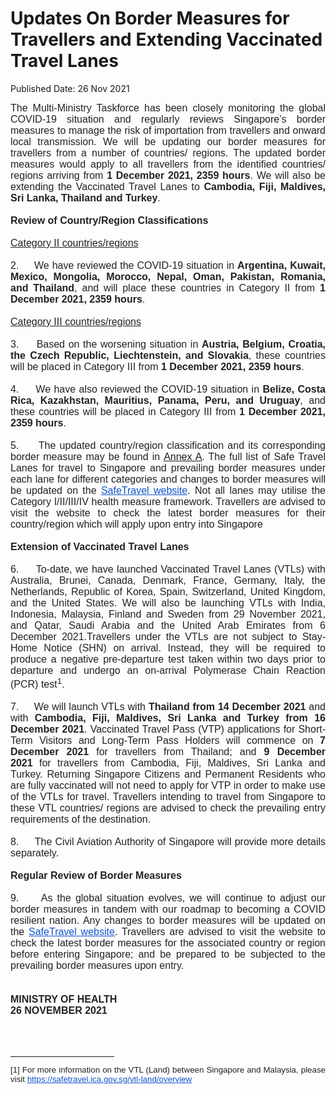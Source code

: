 <html>
    <meta http-equiv="Content-Type" content="text/html; charset=utf-8"/>
    <meta charset="utf-8"/>
    <title>Updates On Border Measures for Travellers and Extending Vaccinated Travel Lanes</title>
    <body><h1>Updates On Border Measures for Travellers and Extending Vaccinated Travel Lanes</h1>
    <p>Published Date: 26 Nov 2021</p> <div style="color: rgb(34, 34, 34); font-size: small; font-family: Arial, Helvetica, sans-serif;"><p style="margin: 0px; text-align: justify;"><span style="font-family: Arial;"><span style="font-size: 16px;"><span style="font-family: Arial; font-size: 16px;">The Multi-Ministry Taskforce has been closely monitoring the global COVID-19 situation and regularly reviews Singapore’s border measures to manage the risk of importation from travellers and onward local transmission. We will be updating our border measures for travellers from a number of countries/ regions. The updated border measures would apply to all travellers from the identified countries/ regions arriving from&nbsp;<strong>1 December 2021, 2359 hours</strong>. We will also be extending the Vaccinated Travel Lanes to</span><strong>&nbsp;Cambodia, Fiji, Maldives, Sri Lanka, Thailand and Turkey</strong>.</span></span></p><p style="margin: 0px; text-align: justify;"><span style="font-family: Arial; font-size: 16px;">&nbsp;</span></p><p style="margin: 0px; text-align: justify;"><span style="font-family: Arial; font-size: 16px;"><strong>Review of Country/Region Classifications</strong></span></p><p style="margin: 0px; text-align: justify;"><span style="font-family: Arial; font-size: 16px;">&nbsp;</span></p><p style="margin: 0px; text-align: justify;"><span style="font-family: Arial; font-size: 16px;"><u>Category II countries/regions</u></span></p><p style="margin: 0px; text-align: justify;"><span style="font-family: Arial; font-size: 16px;">&nbsp;</span></p><p style="margin: 0in; font-size: 11pt; font-family: Calibri, sans-serif; text-align: justify;"><span style="font-size: 16px;"><span style="font-family: Arial;">2.<span style="font-stretch: normal;">&nbsp; &nbsp; &nbsp;</span>We have reviewed the COVID-19 situation in&nbsp;<strong>Argentina, Kuwait, Mexico, Mongolia, Morocco, Nepal, Oman, Pakistan, Romania, and Thailand</strong>, and will place these countries in Category II from&nbsp;<strong>1 December 2021, 2359 hours</strong>.</span></span></p><p style="margin: 0px; text-align: justify;"><span style="font-family: Arial; font-size: 16px;">&nbsp;</span></p><p style="margin: 0px; text-align: justify;"><span style="font-family: Arial; font-size: 16px;"><u>Category III countries/regions</u></span></p><p style="margin: 0px; text-align: justify;"><span style="font-family: Arial; font-size: 16px;">&nbsp;</span></p><p style="margin: 0in; font-size: 11pt; font-family: Calibri, sans-serif; text-align: justify;"><span style="font-size: 16px;"><span style="font-family: Arial;">3.&nbsp; &nbsp; &nbsp;Based on the worsening situation in&nbsp;<strong>Austria, Belgium, Croatia, the Czech Republic, Liechtenstein, and Slovakia</strong>, these countries will be placed in Category III from&nbsp;<strong>1 December 2021, 2359 hours</strong>.</span></span></p><p style="margin: 0in; font-size: 11pt; font-family: Calibri, sans-serif; text-align: justify;"><span style="font-size: 16px;"><span style="font-family: Arial;">&nbsp;</span></span></p><p style="margin: 0in; font-size: 11pt; font-family: Calibri, sans-serif; text-align: justify;"><span style="font-size: 16px;"><span style="font-family: Arial;">4.&nbsp; &nbsp; &nbsp;We have also reviewed the COVID-19 situation in&nbsp;<strong>Belize, Costa Rica, Kazakhstan, Mauritius, Panama, Peru, and Uruguay</strong>, and these countries will be placed in Category III from&nbsp;<strong>1 December 2021, 2359 hours</strong>.</span></span></p><p style="margin: 0in; font-size: 11pt; font-family: Calibri, sans-serif; text-align: justify;"><span style="font-size: 16px;"><span style="font-family: Arial;">&nbsp;</span></span></p><p style="margin: 0in; font-size: 11pt; font-family: Calibri, sans-serif; text-align: justify;"><span style="font-size: 16px;"><span style="font-family: Arial;">5.&nbsp; &nbsp; &nbsp;The updated country/region classification and its corresponding border measure may be found in&nbsp;<u><a href="/docs/librariesprovider5/pressroom/press-releases/annex-a-(1)253cc60cbcb44eb986dd991c10fb0e2a.pdf?sfvrsn=88889f_0" title="Annex A">Annex A</a></u>. The full list of Safe Travel Lanes for travel to Singapore and prevailing border measures under each lane for different categories and changes to border measures will be updated on the&nbsp;<a href="https://safetravel.ica.gov.sg/" target="_blank" data-saferedirecturl="https://www.google.com/url?q=https://safetravel.ica.gov.sg/&amp;source=gmail&amp;ust=1637996387966000&amp;usg=AOvVaw3K0fukOxh9zBDmncY9IEsS" style="color: rgb(17, 85, 204);"><span style="text-decoration: underline;">SafeTravel website</span></a>. Not all lanes may utilise the Category I/II/III/IV health measure framework. Travellers are advised to visit the website to check the latest border measures for their country/region which will apply upon entry into Singapore</span></span></p><p style="margin: 0in; font-size: 11pt; font-family: Calibri, sans-serif; text-align: justify;"><span style="font-size: 16px;"><span style="font-family: Arial;">&nbsp;</span></span></p><p style="margin: 0px; text-align: justify;"><span style="font-family: Arial; font-size: 16px;"><strong>Extension of Vaccinated Travel Lanes</strong></span></p><p style="margin: 0px; text-align: justify;"><span style="font-family: Arial; font-size: 16px;">&nbsp;</span></p><p style="margin: 0in; font-size: 11pt; font-family: Calibri, sans-serif; text-align: justify;"><span style="font-size: 16px;"><span style="font-family: Arial;">6.&nbsp; &nbsp; &nbsp;To-date, we have launched Vaccinated Travel Lanes (VTLs) with Australia, Brunei, Canada, Denmark, France, Germany, Italy, the Netherlands, Republic of Korea, Spain, Switzerland, United Kingdom, and the United States. We will also be launching VTLs with India, Indonesia, Malaysia, Finland and Sweden from 29 November 2021, and Qatar,&nbsp;Saudi Arabia and the United Arab Emirates from 6 December 2021.<strong></strong>Travellers under the VTLs are not subject to Stay-Home Notice (SHN) on arrival. Instead, they will be required to produce a negative pre-departure test taken within two days prior to departure and undergo an on-arrival Polymerase Chain Reaction (PCR) test<sup>1</sup>.&nbsp;</span></span></p><p style="margin: 0px; text-align: justify;"><span style="font-family: Arial; font-size: 16px;">&nbsp;</span></p><p style="margin: 0in; font-size: 11pt; font-family: Calibri, sans-serif; text-align: justify;"><span style="font-size: 16px;"><span style="font-family: Arial;">7.&nbsp; &nbsp; &nbsp;We will launch VTLs with&nbsp;<strong>Thailand from 14 December 2021</strong>&nbsp;and with<strong>&nbsp;Cambodia, Fiji, Maldives, Sri Lanka and Turkey from 16 December 2021</strong>. Vaccinated Travel Pass (VTP)&nbsp;applications for&nbsp;Short-Term Visitors and Long-Term Pass Holders&nbsp;will commence on<strong>&nbsp;7 December 2021&nbsp;</strong>for travellers from Thailand;<strong>&nbsp;</strong>and<strong>&nbsp;9 December 2021&nbsp;</strong>for travellers from Cambodia, Fiji, Maldives, Sri Lanka and Turkey. Returning Singapore Citizens and Permanent Residents who are fully vaccinated will not need to apply for VTP in order to make use of the VTLs for travel. Travellers intending to travel from Singapore to these VTL countries/ regions are advised to check the prevailing entry requirements of the destination.</span></span></p><p style="margin: 0px; text-align: justify;"><span style="font-family: Arial; font-size: 16px;">&nbsp;</span></p><p style="margin: 0in; font-size: 11pt; font-family: Calibri, sans-serif; text-align: justify;"><span style="font-size: 16px;"><span style="font-family: Arial;">8.&nbsp; &nbsp; &nbsp;The Civil Aviation Authority of Singapore will provide more details separately.</span></span></p><p style="margin: 0px;"><span style="font-family: Arial; font-size: 16px;">&nbsp;</span></p><p style="margin: 0in; font-size: 11pt; font-family: Calibri, sans-serif; text-align: justify;"><span style="font-size: 16px;"><span style="font-family: Arial;"><strong>Regular Review of Border Measures</strong></span></span></p><p style="margin: 0in; font-size: 11pt; font-family: Calibri, sans-serif; text-align: justify;"><span style="font-size: 16px;"><span style="font-family: Arial;">&nbsp;</span></span></p><p style="margin: 0in; font-size: 11pt; font-family: Calibri, sans-serif; text-align: justify;"><span style="font-size: 16px;"><span style="font-family: Arial;">9.&nbsp; &nbsp; &nbsp;As the global situation evolves, we will continue to adjust our border measures in tandem with our roadmap to becoming a COVID resilient nation. Any changes to border measures will be updated on the&nbsp;<a href="https://safetravel.ica.gov.sg/" target="_blank" data-saferedirecturl="https://www.google.com/url?q=https://safetravel.ica.gov.sg/&amp;source=gmail&amp;ust=1637996387966000&amp;usg=AOvVaw3K0fukOxh9zBDmncY9IEsS" style="color: rgb(17, 85, 204);"><span style="text-decoration: underline;">SafeTravel website</span></a>. Travellers are advised to visit the website to check the latest border measures for the associated country or region before entering Singapore; and be prepared to be subjected to the prevailing border measures upon entry.</span></span></p><p style="margin: 0in; font-size: 11pt; font-family: Calibri, sans-serif; text-align: justify;"><span style="font-size: 16px;"><span style="font-family: Arial;">&nbsp;</span></span></p><p style="margin: 0in; font-size: 11pt; font-family: Calibri, sans-serif; text-align: justify;"><span style="font-size: 16px;"><span style="font-family: Arial;">&nbsp;</span></span></p><p style="margin: 0px;"><span style="font-family: Arial; font-size: 16px;"><strong>MINISTRY OF HEALTH</strong></span></p><p style="margin: 0px;"><span style="font-family: Arial; font-size: 16px;"><strong>26 NOVEMBER 2021</strong></span></p><p style="margin: 0px;"><span style="font-family: Arial; font-size: 16px;"><br></span><span style="font-family: Arial; font-size: 16px;"><br></span></p></div><div style="color: rgb(34, 34, 34); font-size: small; font-family: Arial, Helvetica, sans-serif;"><br clear="all"><hr align="left" size="1" width="33%"><div id="m_8073996080476399273ftn1"><p style="margin: 0in; font-size: 10pt; font-family: &quot;Times New Roman&quot;, serif; text-align: justify;"><span style="font-family: Arial, sans-serif;">[1] For more information on the VTL (Land) between Singapore and Malaysia, please visit&nbsp;</span><span><a href="https://safetravel.ica.gov.sg/vtl-land/overview" target="_blank" data-saferedirecturl="https://www.google.com/url?q=https://safetravel.ica.gov.sg/vtl-land/overview&amp;source=gmail&amp;ust=1637996387966000&amp;usg=AOvVaw2PigLOVZMC16PhV3_n5GQd" style="color: rgb(17, 85, 204);"><span style="font-family: Arial, sans-serif;">https://safetravel.ica.gov.sg/<wbr>vtl-land/overview</span></a></span></p></div></div></body>
</html>
